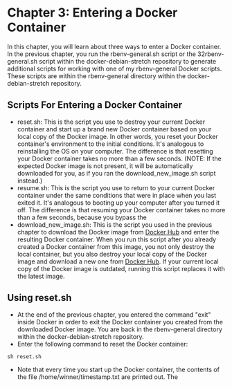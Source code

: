 # Chapter 3: Entering a Docker Container

In this chapter, you will learn about three ways to enter a Docker container.  In the previous chapter, you run the rbenv-general.sh script or the 32rbenv-general.sh script within the docker-debian-stretch repository to generate additional scripts for working with one of my rbenv-general Docker scripts.  These scripts are within the rbenv-general directory within the docker-debian-stretch repository.

## Scripts For Entering a Docker Container
* reset.sh: This is the script you use to destroy your current Docker container and start up a brand new Docker container based on your local copy of the Docker image.  In other words, you reset your Docker container's environment to the initial conditions.  It's analogous to reinstalling the OS on your computer.  The difference is that resetting your Docker container takes no more than a few seconds.  (NOTE: If the expected Docker image is not present, it will be automatically downloaded for you, as if you ran the download_new_image.sh script instead.)
* resume.sh: This is the script you use to return to your current Docker container under the same conditions that were in place when you last exited it.  It's analogous to booting up your computer after you turned it off.  The difference is that resuming your Docker container takes no more than a few seconds, because you bypass the 
* download_new_image.sh: This is the script you used in the previous chapter to download the Docker image from [Docker Hub](https://hub.docker.com/) and enter the resulting Docker container.  When you run this script after you already created a Docker container from this image, you not only destroy the local container, but you also destroy your local copy of the Docker image and download a new one from [Docker Hub](https://hub.docker.com/).  If your current local copy of the Docker image is outdated, running this script replaces it with the latest image.

## Using reset.sh
* At the end of the previous chapter, you entered the command "exit" inside Docker in order to exit the Docker container you created from the downloaded Docker image.  You are back in the rbenv-general directory within the docker-debian-stretch repository.
* Enter the following command to reset the Docker container:
```
sh reset.sh
```
* Note that every time you start up the Docker container, the contents of the file /home/winner/timestamp.txt are printed out.  The 
